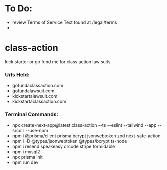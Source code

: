 # To Do:

- review Terms of Service Text found at /legal/terms
-

# class-action

kick starter or go fund me for class action law suits.

### Urls Held:

- gofundaclassaction.com
- gofundalawsuit.com
- kickstartalawsuit.com
- kickstartaclassaction.com

### Terminal Commands:

- npx create-next-app@latest class-action --ts --eslint --tailwind --app --srcdir --use-npm
- npm i @prisma/client prisma bcrypt jsonwebtoken zod next-safe-action
- npm i -D @types/jsonwebtoken @types/bcrypt ts-node
- npm i resend speakeasy qrcode stripe formidable
- npm i mysql2
- npx prisma init
- npm run dev
